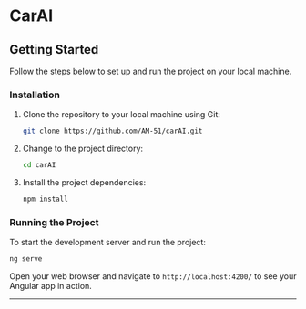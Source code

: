 # CarAI

## Getting Started

Follow the steps below to set up and run the project on your local machine.

### Installation

1. Clone the repository to your local machine using Git:

   ```bash
   git clone https://github.com/AM-51/carAI.git
   ```

2. Change to the project directory:

   ```bash
   cd carAI
   ```

3. Install the project dependencies:

   ```bash
   npm install
   ```

### Running the Project

To start the development server and run the project:

```bash
ng serve
```

Open your web browser and navigate to `http://localhost:4200/` to see your Angular app in action.

---
